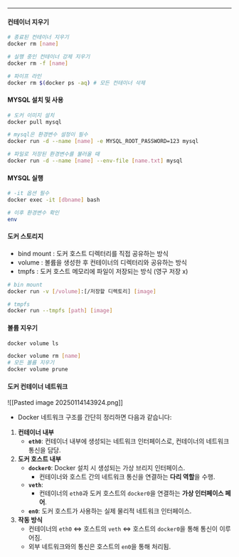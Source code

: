 
---
#### 컨테이너 지우기
```bash
# 종료된 컨테이너 지우기
docker rm [name]

# 실행 중인 컨테이너 강제 지우기
docker rm -f [name]

# 파이프 라인 
docker rm $(docker ps -aq) # 모든 컨테이너 삭제
```
#### MYSQL 설치 및 사용
```bash
# 도커 이미지 설치
docker pull mysql

# mysql은 환경변수 설정이 필수
docker run -d --name [name] -e MYSQL_ROOT_PASSWORD=123 mysql

# 파일로 저장된 환경변수를 불러올 때
docker run -d --name [name] --env-file [name.txt] mysql
```
#### MYSQL 실행
```bash
# -it 옵션 필수
docker exec -it [dbname] bash

# 이후 환경변수 확인
env
```

#### 도커 스토리지
- bind mount : 도커 호스트 디렉터리를 직접 공유하는 방식
- volume : 볼륨을 생성한 후 컨테이너의 디렉터리와 공유하는 방식
- tmpfs : 도커 호스트 메모리에 파일이 저장되는 방식 (영구 저장 x)

```bash
# bin mount
docker run -v [/volume]:[/저장할 디렉토리] [image]

# tmpfs
docker run --tmpfs [path] [image]
```

#### 볼륨 지우기
```bash
docker volume ls

docker volume rm [name]
# 모든 볼륨 지우기
docker volume prune
```
#### 도커 컨테이너 네트워크

![[Pasted image 20250114143924.png]]
- Docker 네트워크 구조를 간단히 정리하면 다음과 같습니다:

1. **컨테이너 내부**
    - **`eth0`**: 컨테이너 내부에 생성되는 네트워크 인터페이스로, 컨테이너의 네트워크 통신을 담당.
2. **도커 호스트 내부**
    - **`docker0`**: Docker 설치 시 생성되는 가상 브리지 인터페이스.
        - 컨테이너와 호스트 간의 네트워크 통신을 연결하는 **다리 역할**을 수행.
    - **`veth`**:
        - 컨테이너의 `eth0`과 도커 호스트의 `docker0`을 연결하는 **가상 인터페이스 페어**.
    - **`en0`**: 도커 호스트가 사용하는 실제 물리적 네트워크 인터페이스.
3. **작동 방식**
    - 컨테이너의 `eth0` ⇔ 호스트의 `veth` ⇔ 호스트의 `docker0`을 통해 통신이 이루어짐.
    - 외부 네트워크와의 통신은 호스트의 `en0`을 통해 처리됨.
